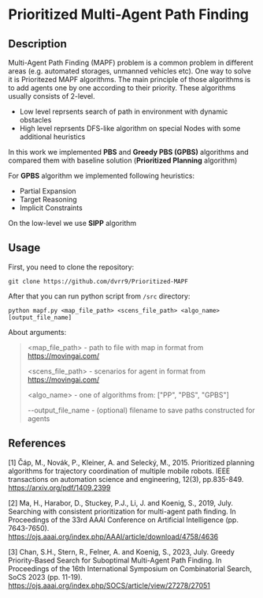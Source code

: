 # Prioritized Multi-Agent Path Finding

## Description
Multi-Agent Path Finding (MAPF) problem is a common problem in different areas (e.g. automated storages, unmanned vehicles etc).
One way to solve it is Prioritezed MAPF algorithms. The main principle of those algorithms is to add agents one by one according to their priority.
These algorithms usually consists of 2-level.
- Low level reprsents search of path in environment with dynamic obstacles
- High level reprsents DFS-like algorithm on special Nodes with some additional heuristics

In this work we implemented **PBS** and **Greedy PBS (GPBS)** algorithms and compared them with baseline solution (**Prioritized Planning** algorithm)

For **GPBS** algorithm we implemented following heuristics:
- Partial Expansion
- Target Reasoning
- Implicit Constraints

On the low-level we use **SIPP** algorithm

## Usage
First, you need to clone the repository:
```
git clone https://github.com/dvrr9/Prioritized-MAPF
```
After that you can run python script from ```/src``` directory:
```
python mapf.py <map_file_path> <scens_file_path> <algo_name> [output_file_name]
```
About arguments:
> <map_file_path> - path to file with map in format from https://movingai.com/
> 
> <scens_file_path> - scenarios for agent in format from https://movingai.com/
> 
> <algo_name> - one of algorithms from: ["PP", "PBS", "GPBS"]
> 
> --output_file_name - (optional) filename to save paths constructed for agents

## References
[1] Čáp, M., Novák, P., Kleiner, A. and Selecký, M., 2015. Prioritized planning algorithms for trajectory coordination of multiple mobile robots. IEEE transactions on automation science and engineering, 12(3), pp.835-849.
https://arxiv.org/pdf/1409.2399

[2] Ma, H., Harabor, D., Stuckey, P.J., Li, J. and Koenig, S., 2019, July. Searching with consistent prioritization for multi-agent path finding. In Proceedings of the 33rd AAAI Conference on Artificial Intelligence (pp. 7643-7650).
https://ojs.aaai.org/index.php/AAAI/article/download/4758/4636

[3] Chan, S.H., Stern, R., Felner, A. and Koenig, S., 2023, July. Greedy Priority-Based Search for Suboptimal Multi-Agent Path Finding. In Proceedings of the 16th International Symposium on Combinatorial Search, SoCS 2023 (pp. 11-19).
https://ojs.aaai.org/index.php/SOCS/article/view/27278/27051

